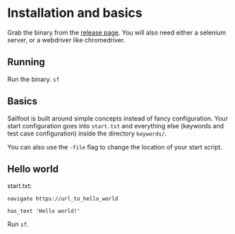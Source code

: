 # Installation and basics

Grab the binary from the [release page](https://github.com/adl32x/sailfoot/releases). You will also need either a selenium server, or a webdriver like chromedriver.

## Running

Run the binary. `sf`

## Basics

Sailfoot is built around simple concepts instead of fancy configuration. Your start configuration goes into `start.txt` and everything else (keywords and test case configuration) inside the directory `keywords/`.

You can also use the `-file` flag to change the location of your start script.

## Hello world

start.txt:
```
navigate https://url_to_hello_world

has_text 'Hello world!'
```

Run `sf`.
